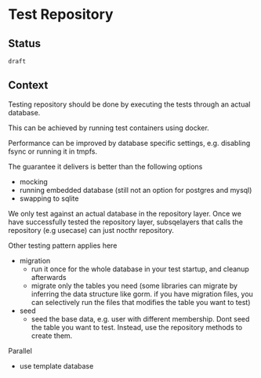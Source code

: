 # Test Repository

## Status

`draft`

## Context

Testing repository should be done by executing the tests through an actual database.

This can be achieved by running test containers using docker.

Performance can be improved by database specific settings, e.g. disabling fsync or running it in tmpfs.


The guarantee it delivers is better than the following options
- mocking
- running embedded database (still not an option for postgres and mysql)
- swapping to sqlite

We only test against an actual database in the repository layer. Once we have successfully tested the repository layer, subsqelayers that calls the repository (e.g usecase) can just nocthr repository.

Other testing pattern applies here
- migration
  - run it once for the whole database in your test startup, and cleanup afterwards
  - migrate only the tables you need (some libraries can migrate by inferring the data structure like gorm. if you have migration files, you can selectively run the files that modifies the table you want to test)
- seed
  - seed the base data, e.g. user with different membership. Dont seed the table you want to test. Instead, use the repository methods to create them.

Parallel
- use template database
